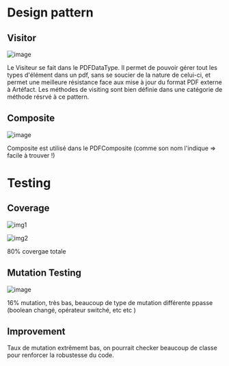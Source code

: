 # Design pattern

## Visitor

![image](https://github.com/Gabriella3620/Contrast/assets/129399867/0e8e25f4-c37e-4daa-a8c4-6121d492ccb8)

Le Visiteur se fait dans le PDFDataType. Il permet de pouvoir gérer tout les types d'élément dans un pdf, sans se soucier de la nature de celui-ci, et permet une meilleure résistance face aux mise à jour du format PDF externe à Artéfact.
Les méthodes de visiting sont bien définie dans une catégorie de méthode résrvé à ce pattern.
## Composite

![image](https://github.com/Gabriella3620/Contrast/assets/129399867/4249f6cc-f69a-4d9d-8141-bc7bf76dfa8a)

Composite est utilisé dans le PDFComposite (comme son nom l'indique => facile à trouver !)


# Testing



## Coverage

![img1](https://github.com/Gabriella3620/Contrast/assets/129399867/339378be-a182-433e-8abb-401a29386835)

![img2](https://github.com/Gabriella3620/Contrast/assets/129399867/18ea335d-615f-45d4-80a0-41ad7fd2a988)


80% covergae totale

## Mutation Testing

![image](https://github.com/Gabriella3620/Contrast/assets/129399867/b9cd0cde-3cd6-4dac-9adc-76facab6f356)

16% mutation, très bas, beaucoup de type de mutation différente ppasse (boolean changé, opérateur switché, etc etc )

## Improvement

Taux de mutation extrêmemt bas, on pourrait checker beaucoup de classe pour renforcer la robustesse du code.
